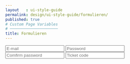 ```yaml
---
layout   : ui-style-guide
permalink: design/ui-style-guide/formulieren/
published: true
# Custom Page Variables
# ─────────────────────
title: Formulieren
---
```


<input class="input" type="text" id="email" name="Email" placeholder="E-mail">

<input class="input" type="text" id="password" name="Password" placeholder="Password">

<input class="input" type="text" id="cpassword" name="Comfirm password" placeholder="Comfirm password">

<input class="input" type="text" id="ticketcode" name="Ticket code" placeholder="Ticket code">